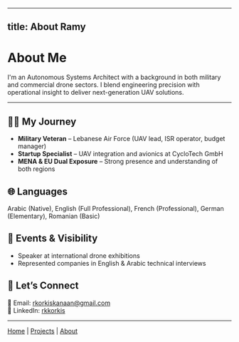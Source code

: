 <link rel="stylesheet" href="style.css">

---
title: About Ramy
---

# About Me

I'm an Autonomous Systems Architect with a background in both military and commercial drone sectors. I blend engineering precision with operational insight to deliver next-generation UAV solutions.

---

## 👨‍✈️ My Journey

- **Military Veteran** – Lebanese Air Force (UAV lead, ISR operator, budget manager)
- **Startup Specialist** – UAV integration and avionics at CycloTech GmbH
- **MENA & EU Dual Exposure** – Strong presence and understanding of both regions

## 🌐 Languages

Arabic (Native), English (Full Professional), French (Professional), German (Elementary), Romanian (Basic)

## 🎤 Events & Visibility

- Speaker at international drone exhibitions
- Represented companies in English & Arabic technical interviews

## 🤝 Let’s Connect

📧 Email: rkorkiskanaan@gmail.com  
🔗 LinkedIn: [rkkorkis](https://www.linkedin.com/in/rkkorkis)

---

[Home](/) | [Projects](/projects) | [About](/about)